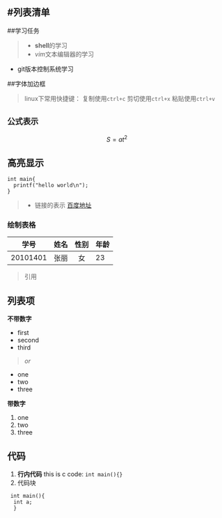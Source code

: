 #列表清单
------
##学习任务
>* **shell**的学习
>* *vim*文本编辑器的学习

- git版本控制系统学习

##字体加边框
>linux下常用快捷键：
复制使用`ctrl+c`
剪切使用`ctrl+x`
粘贴使用`ctrl+v`

## `公式表示`
$$S=at^2$$

## 高亮显示
```
int main{
  printf("hello world\n");
}
```

>* 链接的表示
[百度地址](http://www.baidu.com)

### 绘制表格

学号|姓名|性别|年龄
-- |---:|:----:|:---
20101401|张丽|女|23

> 引用

## 列表项
**不带数字**
- first
- second
- third

> *or*

* one
* two
* three

**带数字**
1. one
2. two
3. three

## 代码
1. **行内代码**
  this is c code: `int main(){}`
2. 代码块
 ``` 
  int main(){
   int a;
   } 
 ```
 


